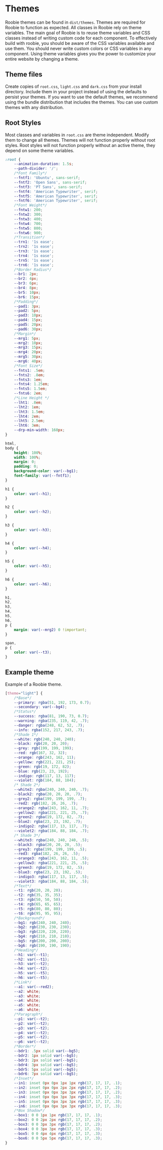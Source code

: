 # Themes
Roobie themes can be found in `dist/themes`. Themes are required for Roobie to function as expected. All classes in Roobie rely on theme variables. The main goal of Roobie is to reuse theme variables and CSS classes instead of writing custom code for each component. To effectively build with roobie, you should be aware of the CSS variables available and use them. You should never write custom colors or CSS variables in any component. Using theme variables gives you the power to customize your entire website by changing a theme.

## Theme files
Create copies of `root.css`, `light.css` and `dark.css` from your install directory. Include them in your project instead of using the defaults to persist your themes. If you want to use the default themes, we recommend using the bundle distribution that includes the themes. You can use custom themes with any distribution.

## Root Styles
Most classes and variables in `root.css` are theme independent.  Modify them to change all themes.  Themes will not function properly without root styles. Root styles will not function properly without an active theme, they depend on some theme variables.
```css
:root {
    --animation-duration: 1.5s;
    --path-divider: '/';
    /*Font Family*/
    --fntf1: 'Ubuntu', sans-serif;
    --fntf2: 'Open Sans', sans-serif;
    --fntf3: 'PT Sans', sans-serif;
    --fntf4: 'American Typewriter', serif;
    --fntf5: 'American Typewriter', serif;
    --fntf6: 'American Typewriter', serif;
    /*Font Weight*/
    --fntw1: 200;
    --fntw2: 300;
    --fntw3: 400;
    --fntw4: 700;
    --fntw5: 800;
    --fntw6: 900;
    /*Transition*/
    --trn1: '1s ease';
    --trn2: '1s ease';
    --trn3: '1s ease';
    --trn4: '1s ease';
    --trn5: '1s ease';
    --trn6: '1s ease';
    /*Border Radius*/
    --br1: 2px;
    --br2: 4px;
    --br3: 6px;
    --br4: 8px;
    --br5: 10px;
    --br6: 15px;
    /*Padding*/
    --pad1: 3px;
    --pad2: 5px;
    --pad3: 10px;
    --pad4: 15px;
    --pad5: 20px;
    --pad6: 30px;
    /*Margin*/
    --mrg1: 5px;
    --mrg2: 10px;
    --mrg3: 15px;
    --mrg4: 20px;
    --mrg5: 30px;
    --mrg6: 40px;
    /*Font Size*/
    --fnts1: .5em;
    --fnts2: .8em;
    --fnts3: 1em;
    --fnts4: 1.25em;
    --fnts5: 1.5em;
    --fnts6: 2em;
    /*Line Height */
    --lht1: .8em;
    --lht2: 1em;
    --lht3: 1.5em;
    --lht4: 2em;
    --lht5: 2.5em;
    --lht6: 3em;
    --drp-min-width: 160px;
}

html,
body {
    height: 100%;
    width: 100%;
    margin: 0;
    padding: 0;
    background-color: var(--bg1);
    font-family: var(--fntf1);
}

h1 {
    color: var(--h1);
}

h2 {
    color: var(--h2);
}

h3 {
    color: var(--h3);
}

h4 {
    color: var(--h4);
}

h5 {
    color: var(--h5);
}

h6 {
    color: var(--h6);
}

h1,
h2,
h3,
h4,
h5,
h6,
p {
    margin: var(--mrg2) 0 !important;
}

span,
p {
    color: var(--t3);
}
```

## Example theme
Example of a Roobie theme.
```css
[theme="light"] {
    /*Base*/
    --primary: rgba(51, 192, 173, 0.7);
    --secondary: var(--bg4);
    /*Status*/
    --success: rgba(81, 190, 73, 0.7);
    --warning: rgba(235, 119, 42, .7);
    --danger: rgba(248, 62, 52, .7);
    --info: rgba(152, 217, 243, .7);
    /*Shade 1*/
    --white: rgb(240, 240, 240);
    --black: rgb(20, 20, 20);
    --grey: rgb(199, 199, 199);
    --red: rgb(167, 32, 32);
    --orange: rgb(243, 162, 11);
    --yellow: rgb(221, 221, 25);
    --green: rgb(19, 172, 82);
    --blue: rgb(23, 23, 192);
    --indigo: rgb(117, 13, 117);
    --violet: rgb(184, 88, 184);
    /* Shade 2*/
    --white2: rgba(240, 240, 240, .7);
    --black2: rgba(20, 20, 20, .7);
    --grey2: rgba(199, 199, 199, .7);
    --red2: rgb(182, 26, 26, .7);
    --orange2: rgba(243, 162, 11, .7);
    --yellow2: rgba(221, 221, 25, .7);
    --green2: rgba(19, 172, 82, .7);
    --blue2: rgba(23, 23, 192, .7);
    --indigo2: rgba(117, 13, 117, .7);
    --violet2: rgba(184, 88, 184, .7);
    /* Shade 3*/
    --white3: rgba(240, 240, 240, .5);
    --black3: rgba(20, 20, 20, .5);
    --grey3: rgba(199, 199, 199, .5);
    --red3: rgba(182, 26, 26, .5);
    --orange3: rgba(243, 162, 11, .5);
    --yellow3: rgba(221, 221, 25, .5);
    --green3: rgba(19, 172, 82, .5);
    --blue3: rgba(23, 23, 192, .5);
    --indigo3: rgba(117, 13, 117, .5);
    --violet3: rgba(184, 88, 184, .5);
    /*Text*/
    --t1: rgb(20, 20, 20);
    --t2: rgb(35, 35, 35);
    --t3: rgb(50, 50, 50);
    --t4: rgb(65, 65, 65);
    --t5: rgb(80, 80, 80);
    --t6: rgb(95, 95, 95);
    /*Background*/
    --bg1: rgb(240, 240, 240);
    --bg2: rgb(230, 230, 230);
    --bg3: rgb(220, 220, 220);
    --bg4: rgb(210, 210, 210);
    --bg5: rgb(200, 200, 200);
    --bg6: rgb(190, 190, 190);
    /*Heading*/
    --h1: var(--t1);
    --h2: var(--t1);
    --h3: var(--t2);
    --h4: var(--t2);
    --h5: var(--t5);
    --h6: var(--t5);
    /*Link*/
    --a1: var(--red2);
    --a2: white;
    --a3: white;
    --a4: white;
    --a5: white;
    --a6: white;
    /*Paragraph*/
    --p1: var(--t2);
    --p2: var(--t2);
    --p3: var(--t2);
    --p4: var(--t2);
    --p5: var(--t2);
    --p6: var(--t2);
    /*Border*/
    --bdr1: .5px solid var(--bg5);
    --bdr2: 1px solid var(--bg5);
    --bdr3: 2px solid var(--bg5);
    --bdr4: 3px solid var(--bg5);
    --bdr5: 5px solid var(--bg5);
    --bdr6: 7px solid var(--bg5);
    /*Inset*/
    --in1: inset 0px 0px 1px 1px rgb(17, 17, 17, .1);
    --in2: inset 0px 0px 2px 2px rgb(17, 17, 17, .2);
    --in3: inset 0px 0px 3px 3px rgb(17, 17, 17, .2);
    --in4: inset 0px 0px 3px 3px rgb(17, 17, 17, .3);
    --in5: inset 0px 0px 3px 3px rgb(17, 17, 17, .3);
    --in6: inset 0px 0px 3px 3px rgb(17, 17, 17, .3);
    /*Box Shadow*/
    --box1: 0 0 1px 1px rgb(17, 17, 17, .1);
    --box2: 0 0 2px 2px rgb(17, 17, 17, .2);
    --box3: 0 0 3px 3px rgb(17, 17, 17, .2);
    --box4: 0 0 3px 3px rgb(17, 17, 17, .3);
    --box5: 0 0 4px 4px rgb(17, 17, 17, .3);
    --box6: 0 0 5px 5px rgb(17, 17, 17, .3);
}
```